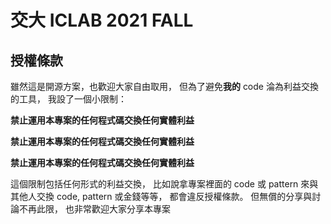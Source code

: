 # 交大 ICLAB 2021 FALL

## 授權條款

雖然這是開源方案，也歡迎大家自由取用，
但為了避免**我的** code 淪為利益交換的工具，
我設了一個小限制：

**禁止運用本專案的任何程式碼交換任何實體利益**

**禁止運用本專案的任何程式碼交換任何實體利益**

**禁止運用本專案的任何程式碼交換任何實體利益**

這個限制包括任何形式的利益交換，
比如說拿專案裡面的 code 或 pattern 來與其他人交換 code, pattern 或金錢等等，
都會違反授權條款。
但無償的分享與討論不再此限，
也非常歡迎大家分享本專案
